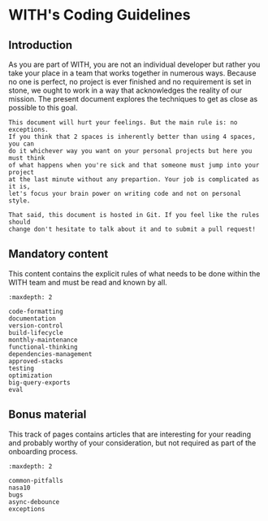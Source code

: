 # WITH's Coding Guidelines

## Introduction

As you are part of WITH, you are not an individual developer but rather you take
your place in a team that works together in numerous ways. Because no one is
perfect, no project is ever finished and no requirement is set in stone, we
ought to work in a way that acknowledges the reality of our mission. The present
document explores the techniques to get as close as possible to this goal.

```{warning}
This document will hurt your feelings. But the main rule is: no exceptions.
If you think that 2 spaces is inherently better than using 4 spaces, you can
do it whichever way you want on your personal projects but here you must think
of what happens when you're sick and that someone must jump into your project
at the last minute without any prepartion. Your job is complicated as it is,
let's focus your brain power on writing code and not on personal style.
```

```{note}
That said, this document is hosted in Git. If you feel like the rules should
change don't hesitate to talk about it and to submit a pull request!
```

## Mandatory content

This content contains the explicit rules of what needs to be done within the
WITH team and must be read and known by all.

```{toctree}
:maxdepth: 2

code-formatting
documentation
version-control
build-lifecycle
monthly-maintenance
functional-thinking
dependencies-management
approved-stacks
testing
optimization
big-query-exports
eval
```

## Bonus material

This track of pages contains articles that are interesting for your reading and
probably worthy of your consideration, but not required as part of the
onboarding process.

```{toctree}
:maxdepth: 2

common-pitfalls
nasa10
bugs
async-debounce
exceptions
```
